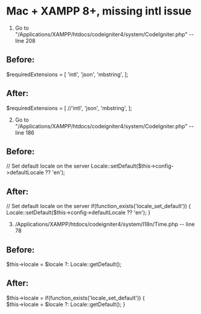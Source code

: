 # Mac + XAMPP 8+, missing intl issue


1. Go to "/Applications/XAMPP/htdocs/codeigniter4/system/CodeIgniter.php" -- line 208

Before:
-------------------------------------------------------------------------------------
$requiredExtensions = [
      'intl',
      'json',
      'mbstring',
];

After:
-------------------------------------------------------------------------------------
$requiredExtensions = [
      //'intl',
      'json',
      'mbstring',
];



2. Go to "/Applications/XAMPP/htdocs/codeigniter4/system/CodeIgniter.php" -- line 186

Before:
-------------------------------------------------------------------------------------
// Set default locale on the server
Locale::setDefault($this->config->defaultLocale ?? 'en');

After:
-------------------------------------------------------------------------------------
// Set default locale on the server
if(function_exists('locale_set_default')) {  
    Locale::setDefault($this->config->defaultLocale ?? 'en');
}



3. /Applications/XAMPP/htdocs/codeigniter4/system/I18n/Time.php -- line 78

Before:
-------------------------------------------------------------------------------------
$this->locale = $locale ?: Locale::getDefault();

After:
-------------------------------------------------------------------------------------
$this->locale = 
if(function_exists('locale_set_default')) {  
    $this->locale = $locale ?: Locale::getDefault();
}





